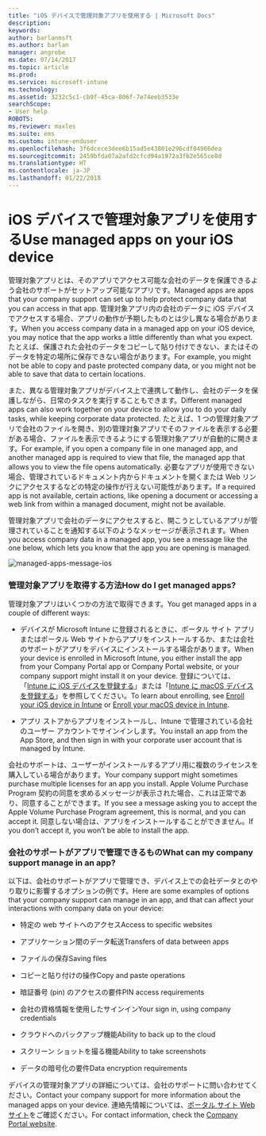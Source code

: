 ```yaml
---
title: "iOS デバイスで管理対象アプリを使用する | Microsoft Docs"
description: 
keywords: 
author: barlanmsft
ms.author: barlan
manager: angrobe
ms.date: 07/14/2017
ms.topic: article
ms.prod: 
ms.service: microsoft-intune
ms.technology: 
ms.assetid: 3232c5c1-cb9f-45ca-806f-7e74eeb3533e
searchScope:
- User help
ROBOTS: 
ms.reviewer: maxles
ms.suite: ems
ms.custom: intune-enduser
ms.openlocfilehash: 3f6dcece3dee6b15ad5e43801e296cdf04966dea
ms.sourcegitcommit: 2459bfda07a2afd2cfcd94a1972a3fb2e565ce8d
ms.translationtype: HT
ms.contentlocale: ja-JP
ms.lasthandoff: 01/22/2018
---
```

# <a name="use-managed-apps-on-your-ios-device"></a><span data-ttu-id="b75f9-102">iOS デバイスで管理対象アプリを使用する</span><span class="sxs-lookup"><span data-stu-id="b75f9-102">Use managed apps on your iOS device</span></span>

<span data-ttu-id="b75f9-103">管理対象アプリとは、そのアプリでアクセス可能な会社のデータを保護できるよう会社のサポートがセットアップ可能なアプリです。</span><span class="sxs-lookup"><span data-stu-id="b75f9-103">Managed apps are apps that your company support can set up to help protect company data that you can access in that app.</span></span> <span data-ttu-id="b75f9-104">管理対象アプリ内の会社のデータに iOS デバイスでアクセスする場合、アプリの動作が予期したものとは少し異なる場合があります。</span><span class="sxs-lookup"><span data-stu-id="b75f9-104">When you access company data in a managed app on your iOS device, you may notice that the app works a little differently than what you expect.</span></span> <span data-ttu-id="b75f9-105">たとえば、保護された会社のデータをコピーして貼り付けできない、またはそのデータを特定の場所に保存できない場合があります。</span><span class="sxs-lookup"><span data-stu-id="b75f9-105">For example, you might not be able to copy and paste protected company data, or you might not be able to save that data to certain locations.</span></span>

<span data-ttu-id="b75f9-106">また、異なる管理対象アプリがデバイス上で連携して動作し、会社のデータを保護しながら、日常のタスクを実行することもできます。</span><span class="sxs-lookup"><span data-stu-id="b75f9-106">Different managed apps can also work together on your device to allow you to do your daily tasks, while keeping corporate data protected.</span></span> <span data-ttu-id="b75f9-107">たとえば、1 つの管理対象アプリで会社のファイルを開き、別の管理対象アプリでそのファイルを表示する必要がある場合、ファイルを表示できるようにする管理対象アプリが自動的に開きます。</span><span class="sxs-lookup"><span data-stu-id="b75f9-107">For example, if you open a company file in one managed app, and another managed app is required to view that file, the managed app that allows you to view the file opens automatically.</span></span> <span data-ttu-id="b75f9-108">必要なアプリが使用できない場合、管理されているドキュメント内からドキュメントを開くまたは Web リンクにアクセスするなどの特定の操作が行えない可能性があります。</span><span class="sxs-lookup"><span data-stu-id="b75f9-108">If a required app is not available, certain actions, like opening a document or accessing a web link from within a managed document, might not be available.</span></span>

<span data-ttu-id="b75f9-109">管理対象アプリで会社のデータにアクセスすると、開こうとしているアプリが管理されていることを通知する以下のようなメッセージが表示されます。</span><span class="sxs-lookup"><span data-stu-id="b75f9-109">When you access company data in a managed app, you see a message like the one below, which lets you know that the app you are opening is managed.</span></span>

![managed-apps-message-ios](./media/managed-apps-message.png)

### <a name="how-do-i-get-managed-apps"></a><span data-ttu-id="b75f9-111">管理対象アプリを取得する方法</span><span class="sxs-lookup"><span data-stu-id="b75f9-111">How do I get managed apps?</span></span>
<span data-ttu-id="b75f9-112">管理対象アプリはいくつかの方法で取得できます。</span><span class="sxs-lookup"><span data-stu-id="b75f9-112">You get managed apps in a couple of different ways:</span></span>

-   <span data-ttu-id="b75f9-113">デバイスが Microsoft Intune に登録されるときに、ポータル サイト アプリまたはポータル Web サイトからアプリをインストールするか、または会社のサポートがアプリをデバイスにインストールする場合があります。</span><span class="sxs-lookup"><span data-stu-id="b75f9-113">When your device is enrolled in Microsoft Intune, you either install the app from your Company Portal app or Company Portal website, or your company support might install it on your device.</span></span> <span data-ttu-id="b75f9-114">登録については、「[Intune に iOS デバイスを登録する](enroll-your-device-in-intune-ios.md)」または「[Intune に macOS デバイスを登録する](enroll-your-device-in-intune-macos.md)」を参照してください。</span><span class="sxs-lookup"><span data-stu-id="b75f9-114">To learn about enrolling, see [Enroll your iOS device in Intune](enroll-your-device-in-intune-ios.md) or [Enroll your macOS device in Intune](enroll-your-device-in-intune-macos.md).</span></span>

-   <span data-ttu-id="b75f9-115">アプリ ストアからアプリをインストールし、Intune で管理されている会社のユーザー アカウントでサインインします。</span><span class="sxs-lookup"><span data-stu-id="b75f9-115">You install an app from the App Store, and then sign in with your corporate user account that is managed by Intune.</span></span>

<span data-ttu-id="b75f9-116">会社のサポートは、ユーザーがインストールするアプリ用に複数のライセンスを購入している場合があります。</span><span class="sxs-lookup"><span data-stu-id="b75f9-116">Your company support might sometimes purchase multiple licenses for an app you install.</span></span> <span data-ttu-id="b75f9-117">Apple Volume Purchase Program 契約の同意を求めるメッセージが表示された場合、これは正常であり、同意することができます。</span><span class="sxs-lookup"><span data-stu-id="b75f9-117">If you see a message asking you to accept the Apple Volume Purchase Program agreement, this is normal, and you can accept it.</span></span> <span data-ttu-id="b75f9-118">同意しない場合は、アプリをインストールすることができません。</span><span class="sxs-lookup"><span data-stu-id="b75f9-118">If you don’t accept it, you won’t be able to install the app.</span></span>

### <a name="what-can-my-company-support-manage-in-an-app"></a><span data-ttu-id="b75f9-119">会社のサポートがアプリで管理できるもの</span><span class="sxs-lookup"><span data-stu-id="b75f9-119">What can my company support manage in an app?</span></span>
<span data-ttu-id="b75f9-120">以下は、会社のサポートがアプリで管理でき、デバイス上での会社データとのやり取りに影響するオプションの例です。</span><span class="sxs-lookup"><span data-stu-id="b75f9-120">Here are some examples of options that your company support can manage in an app, and that can affect your interactions with company data on your device:</span></span>

-   <span data-ttu-id="b75f9-121">特定の web サイトへのアクセス</span><span class="sxs-lookup"><span data-stu-id="b75f9-121">Access to specific websites</span></span>

-   <span data-ttu-id="b75f9-122">アプリケーション間のデータ転送</span><span class="sxs-lookup"><span data-stu-id="b75f9-122">Transfers of data between apps</span></span>

-   <span data-ttu-id="b75f9-123">ファイルの保存</span><span class="sxs-lookup"><span data-stu-id="b75f9-123">Saving files</span></span>

-   <span data-ttu-id="b75f9-124">コピーと貼り付けの操作</span><span class="sxs-lookup"><span data-stu-id="b75f9-124">Copy and paste operations</span></span>

-   <span data-ttu-id="b75f9-125">暗証番号 (pin) のアクセスの要件</span><span class="sxs-lookup"><span data-stu-id="b75f9-125">PIN access requirements</span></span>

-   <span data-ttu-id="b75f9-126">会社の資格情報を使用したサインイン</span><span class="sxs-lookup"><span data-stu-id="b75f9-126">Your sign in, using company credentials</span></span>

-   <span data-ttu-id="b75f9-127">クラウドへのバックアップ機能</span><span class="sxs-lookup"><span data-stu-id="b75f9-127">Ability to back up to the cloud</span></span>

-   <span data-ttu-id="b75f9-128">スクリーン ショットを撮る機能</span><span class="sxs-lookup"><span data-stu-id="b75f9-128">Ability to take screenshots</span></span>

-   <span data-ttu-id="b75f9-129">データの暗号化の要件</span><span class="sxs-lookup"><span data-stu-id="b75f9-129">Data encryption requirements</span></span>

<span data-ttu-id="b75f9-130">デバイスの管理対象アプリの詳細については、会社のサポートに問い合わせてください。</span><span class="sxs-lookup"><span data-stu-id="b75f9-130">Contact your company support for more information about the managed apps on your device.</span></span> <span data-ttu-id="b75f9-131">連絡先情報については、[ポータル サイト Web サイト](https://portal.manage.microsoft.com#HelpDeskDialog)をご確認ください。</span><span class="sxs-lookup"><span data-stu-id="b75f9-131">For contact information, check the [Company Portal website](https://portal.manage.microsoft.com#HelpDeskDialog).</span></span>

